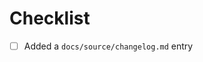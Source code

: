 <!--
Thank you for pull request.
Below are a few things we ask you kindly to self-check before getting a review. Remove checks that are not relevant.
-->

# Checklist

- [ ] Added a `docs/source/changelog.md` entry
